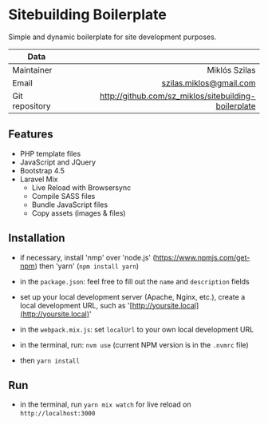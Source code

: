 # Sitebuilding Boilerplate

Simple and dynamic boilerplate for site development purposes.

| Data          |                                                          |      
|---------------|---------------------------------------------------------:|
| Maintainer    |                                            Miklós Szilas |
| Email         |[szilas.miklos@gmail.com](mailto:szilas.miklos@gmail.com) |
| Git repository|     http://github.com/sz_miklos/sitebuilding-boilerplate |

## Features

- PHP template files
- JavaScript and JQuery
- Bootstrap 4.5
- Laravel Mix
    - Live Reload with Browsersync
    -  Compile SASS files
    - Bundle JavaScript files
    - Copy assets (images & files)

## Installation
- if necessary, install 'nmp' over 'node.js' (https://www.npmjs.com/get-npm) then 'yarn' (``npm install yarn``)
- in the ``package.json``: feel free to fill out the `name` and `description` fields
- set up your local development server (Apache, Nginx, etc.), create a local development URL, such as '[http://yoursite.local](http://yoursite.local)'
  
- in the ``webpack.mix.js``: set ``localUrl`` to your own local development URL
- in the terminal, run: ``nvm use`` (current NPM version is in the ``.nvmrc`` file)
- then ``yarn install``

## Run 
- in the terminal, run ``yarn mix watch`` for live reload on ``http://localhost:3000``
